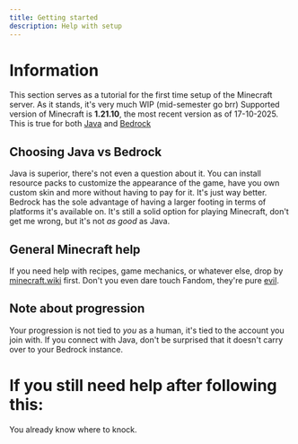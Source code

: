 ```yaml
---
title: Getting started
description: Help with setup
---
```


# Information
This section serves as a tutorial for the first time setup of the Minecraft server. 
As it stands, it's very much WIP (mid-semester go brr)
Supported version of Minecraft is **1.21.10**, the most recent version as of 17-10-2025. This is true for both [Java](https://minecraft.wiki/w/Java_Edition_1.21.10) and [Bedrock](https://minecraft.wiki/w/Bedrock_Edition_1.21.20)

## Choosing Java vs Bedrock
Java is superior, there's not even a question about it. You can install resource packs to customize the appearance of the game, have you own custom skin and more without having to pay for it. It's just way better. 
Bedrock has the sole advantage of having a larger footing in terms of platforms it's available on. It's still a solid option for playing Minecraft, don't get me wrong, but it's not *as good* as Java. 

## General Minecraft help
If you need help with recipes, game mechanics, or whatever else, drop by [minecraft.wiki](https://minecraft.wiki/) first.
Don't you even dare touch Fandom, they're pure [evil](https://en.wikipedia.org/wiki/Dr._Evil).

## Note about progression
Your progression is not tied to *you* as a human, it's tied to the account you join with. If you connect with Java, don't be surprised that it doesn't carry over to your Bedrock instance. 

# If you still need help after following this:
You already know where to knock. 
